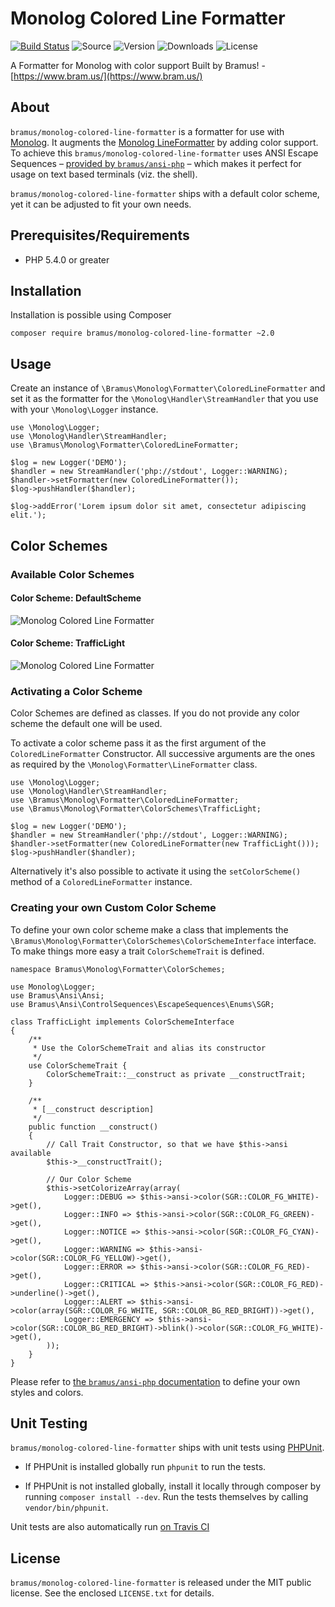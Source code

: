 # Monolog Colored Line Formatter

[![Build Status](https://img.shields.io/travis/bramus/monolog-colored-line-formatter.svg?style=flat-square)](http://travis-ci.org/bramus/monolog-colored-line-formatter) ![Source](http://img.shields.io/badge/source-bramus/monolog--colored--line--formatter-blue.svg?style=flat-square) ![Version](https://img.shields.io/packagist/v/bramus/monolog-colored-line-formatter.svg?style=flat-square) ![Downloads](https://img.shields.io/packagist/dt/bramus/monolog-colored-line-formatter.svg?style=flat-square) ![License](https://img.shields.io/packagist/l/bramus/monolog-colored-line-formatter.svg?style=flat-square)

A Formatter for Monolog with color support
Built by Bramus! - [https://www.bram.us/](https://www.bram.us/)

## About

`bramus/monolog-colored-line-formatter` is a formatter for use with [Monolog](https://github.com/Seldaek/monolog). It augments the [Monolog LineFormatter](https://github.com/Seldaek/monolog/blob/master/src/Monolog/Formatter/LineFormatter.php) by adding color support. To achieve this `bramus/monolog-colored-line-formatter` uses ANSI Escape Sequences – [provided by `bramus/ansi-php`](https://github.com/bramus/ansi-php) – which makes it perfect for usage on text based terminals (viz. the shell).

`bramus/monolog-colored-line-formatter` ships with a default color scheme, yet it can be adjusted to fit your own needs.

## Prerequisites/Requirements

- PHP 5.4.0 or greater

## Installation

Installation is possible using Composer

```
composer require bramus/monolog-colored-line-formatter ~2.0
```

## Usage

Create an instance of `\Bramus\Monolog\Formatter\ColoredLineFormatter` and set it as the formatter for the `\Monolog\Handler\StreamHandler` that you use with your `\Monolog\Logger` instance.

```
use \Monolog\Logger;
use \Monolog\Handler\StreamHandler;
use \Bramus\Monolog\Formatter\ColoredLineFormatter;

$log = new Logger('DEMO');
$handler = new StreamHandler('php://stdout', Logger::WARNING);
$handler->setFormatter(new ColoredLineFormatter());
$log->pushHandler($handler);

$log->addError('Lorem ipsum dolor sit amet, consectetur adipiscing elit.');
```

## Color Schemes

### Available Color Schemes

#### Color Scheme: DefaultScheme

![Monolog Colored Line Formatter](https://user-images.githubusercontent.com/11269635/28756233-c9f63abe-756a-11e7-883f-a084f35c55e7.gif)

#### Color Scheme: TrafficLight

![Monolog Colored Line Formatter](https://user-images.githubusercontent.com/11269635/28756238-df0a5598-756a-11e7-929a-201bef89e6a2.gif)

### Activating a Color Scheme

Color Schemes are defined as classes. If you do not provide any color scheme the default one will be used.

To activate a color scheme pass it as the first argument of the `ColoredLineFormatter` Constructor. All successive arguments are the ones as required by the `\Monolog\Formatter\LineFormatter` class.

```
use \Monolog\Logger;
use \Monolog\Handler\StreamHandler;
use \Bramus\Monolog\Formatter\ColoredLineFormatter;
use \Bramus\Monolog\Formatter\ColorSchemes\TrafficLight;

$log = new Logger('DEMO');
$handler = new StreamHandler('php://stdout', Logger::WARNING);
$handler->setFormatter(new ColoredLineFormatter(new TrafficLight()));
$log->pushHandler($handler);
```

Alternatively it's also possible to activate it using the `setColorScheme()` method of a `ColoredLineFormatter` instance.

### Creating your own Custom Color Scheme

To define your own color scheme make a class that implements the `\Bramus\Monolog\Formatter\ColorSchemes\ColorSchemeInterface` interface. To make things more easy a trait `ColorSchemeTrait` is defined.

```
namespace Bramus\Monolog\Formatter\ColorSchemes;

use Monolog\Logger;
use Bramus\Ansi\Ansi;
use Bramus\Ansi\ControlSequences\EscapeSequences\Enums\SGR;

class TrafficLight implements ColorSchemeInterface
{
    /**
     * Use the ColorSchemeTrait and alias its constructor
     */
    use ColorSchemeTrait {
        ColorSchemeTrait::__construct as private __constructTrait;
    }

    /**
     * [__construct description]
     */
    public function __construct()
    {
        // Call Trait Constructor, so that we have $this->ansi available
        $this->__constructTrait();

        // Our Color Scheme
        $this->setColorizeArray(array(
            Logger::DEBUG => $this->ansi->color(SGR::COLOR_FG_WHITE)->get(),
            Logger::INFO => $this->ansi->color(SGR::COLOR_FG_GREEN)->get(),
            Logger::NOTICE => $this->ansi->color(SGR::COLOR_FG_CYAN)->get(),
            Logger::WARNING => $this->ansi->color(SGR::COLOR_FG_YELLOW)->get(),
            Logger::ERROR => $this->ansi->color(SGR::COLOR_FG_RED)->get(),
            Logger::CRITICAL => $this->ansi->color(SGR::COLOR_FG_RED)->underline()->get(),
            Logger::ALERT => $this->ansi->color(array(SGR::COLOR_FG_WHITE, SGR::COLOR_BG_RED_BRIGHT))->get(),
            Logger::EMERGENCY => $this->ansi->color(SGR::COLOR_BG_RED_BRIGHT)->blink()->color(SGR::COLOR_FG_WHITE)->get(),
        ));
    }
}
```

Please refer to [the `bramus/ansi-php` documentation](https://github.com/bramus/ansi-php) to define your own styles and colors.

## Unit Testing

`bramus/monolog-colored-line-formatter` ships with unit tests using [PHPUnit](https://github.com/sebastianbergmann/phpunit/).

- If PHPUnit is installed globally run `phpunit` to run the tests.

- If PHPUnit is not installed globally, install it locally through composer by running `composer install --dev`. Run the tests themselves by calling `vendor/bin/phpunit`.

Unit tests are also automatically run [on Travis CI](http://travis-ci.org/bramus/monolog-colored-line-formatter)

## License

`bramus/monolog-colored-line-formatter` is released under the MIT public license. See the enclosed `LICENSE.txt` for details.
